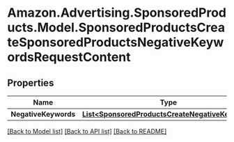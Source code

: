 # Amazon.Advertising.SponsoredProducts.Model.SponsoredProductsCreateSponsoredProductsNegativeKeywordsRequestContent

## Properties

Name | Type | Description | Notes
------------ | ------------- | ------------- | -------------
**NegativeKeywords** | [**List&lt;SponsoredProductsCreateNegativeKeyword&gt;**](SponsoredProductsCreateNegativeKeyword.md) |  | 

[[Back to Model list]](../README.md#documentation-for-models) [[Back to API list]](../README.md#documentation-for-api-endpoints) [[Back to README]](../README.md)

